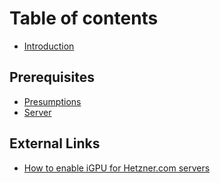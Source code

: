 # Table of contents

* [Introduction](README.md)

## Prerequisites

* [Presumptions](prerequisites/presumptions.md)
* [Server](prerequisites/server.md)

## External Links

* [How to enable iGPU for Hetzner.com servers](external-links/how-to-enable-igpu-for-hetzner.com-servers.md)

